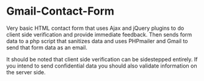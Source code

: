 # Gmail-Contact-Form

Very basic HTML contact form that uses Ajax and jQuery plugins to do client side verification and provide immediate feedback. Then sends form data to a php script that sanitizes data and uses PHPmailer and Gmail to send that form data as an email. 

It should be noted that client side verification can be sidestepped entirely. If you intend to send confidential data you should also validate information on the server side.

